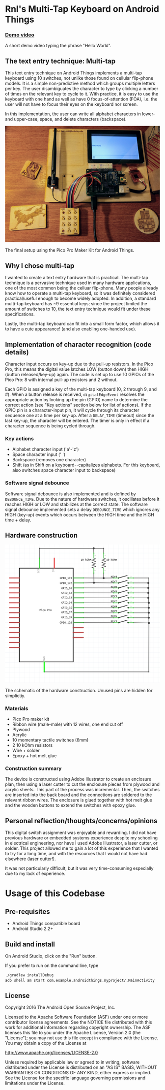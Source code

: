 # Rnl's Multi-Tap Keyboard on Android Things 

### [Demo video](https://www.youtube.com/watch?v=AmGAt845jz4)

A short demo video typing the phrase "Hello World".

## The text entry technique: Multi-tap

This text entry technique on Android Things implements a multi-tap keyboard using 
10 switches, not unlike those found on cellular flip-phone models. 
It is a simple non-predictive method which groups multiple letters per key. 
The user disambiguates the character to type by clicking a number of times on 
the relevant key to cycle to it. 
With practice, it is easy to use the keyboard with one hand as well as have 0 
focus-of-attention (FOA), i.e. the user will not have to focus their eyes on 
the keyboard nor screen.

In this implementation, the user can write all alphabet characters in lower- and 
upper-case, space, and delete characters (backspace).

![](https://raw.githubusercontent.com/idd-fall17/hw2-rnlee0054/master/docs/294-084-2-img0.jpg)

The final setup using the Pico Pro Maker Kit for Android Things.


## Why I chose multi-tap

I wanted to create a text entry hardware that is practical. 
The multi-tap technique is a pervasive technique used in many hardware 
applications, one of the most common being the celluar flip-phone. 
Many people already know how to operate a 
multi-tap keyboard, so it was definitely considered practical/useful enough 
to become widely adopted. 
In addition, a standard multi-tap keyboard has ~9 essential keys; since the 
project limited the amount of switches to 10, the text entry technique would 
fit under these specifications. 

Lastly, the multi-tap keyboard can fit into a small form factor, which allows 
it to have a cute appearance! (and also enabling one-handed use). 

## Implementation of character recognition (code details)

Character input occurs on key-up due to the pull-up resistors. 
In the Pico Pro, this means the digital value latches LOW (button down) then 
HIGH (button released/key-up) again. 
The code is set up to use 10 GPIOs of the Pico Pro: 8 with internal pull-up 
resistors and 2 without. 

Each GPIO is assigned a key of the multi-tap keyboard (0, 2 through 9, and #). 
When a button release is received, `digitalEdgeEvent` resolves the appropriate 
action by looking up the pin (GPIO) name to determine the correct action (see 
"Key actions" section below for list of actions). 
If the GPIO pin is a character-input pin, it will cycle through its character 
sequence one at a time per key-up. 
After a `DELAY_TIME` (timeout) since the last key-up, the character will be 
entered. The timer is only in effect if a character sequence is being cycled 
through.

### Key actions

- Alphabet character input ('a'-'z')
- Space character input (' ')
- Backspace (removes one character)
- Shift (as in Shift on a keyboard--capitalizes alphabets. For this keyboard,
also switches space character input to backspace)

### Software signal debounce

Software signal debounce is also implemented and is defined by `DEBOUNCE_TIME`. 
Due to the nature of hardware switches, it oscillates before it reaches HIGH 
or LOW and stabilizes at the correct state. The software signal debounce 
implemented sets a delay `DEBOUNCE_TIME` which ignores any HIGH (key-up) events 
which occurs between the HIGH time and the HIGH time + delay.

## Hardware construction

![](https://raw.githubusercontent.com/idd-fall17/hw2-rnlee0054/master/docs/294-084-2-schematic.png)

The schematic of the hardware construction. Unused pins are hidden for simplictiy.

### Materials

- Pico Pro maker kit
- Ribbon wire (male-male) with 12 wires, one end cut off
- Plywood
- Acrylic
- 10 momentary tactile switches (6mm)
- 2 10 kOhm resistors
- Wire + solder
- Epoxy + hot melt glue

### Construction summary

The device is constructed using Adobe Illustrator to create an enclosure plan, 
then using a laser cutter to cut the enclosure pieces 
from plywood and acrylic sheets.
This part of the process was incremental.
Then, the switches are inserted into the back board and the connections are 
soldered to the relevant ribbon wires.
The enclosure is glued together with hot melt glue and the wooden buttons to 
extend the switches with epoxy glue.

## Personal reflection/thoughts/concerns/opinions

This digital switch assignment was enjoyable and rewarding. I did not have 
previous hardware or embedded systems experience despite my schooling in 
electrical engineering, nor have I used Adobe Illustrator, a laser cutter, 
or solder. This project allowed me to gain a lot of this experience that I 
wanted to try for a long time, and with the resources that I would not have 
had elsewhere (laser cutter!).

It was not particularly difficult, but it was very time-consuming especially 
due to my lack of experience.

# Usage of this Codebase

## Pre-requisites

- Android Things compatible board
- Android Studio 2.2+


## Build and install

On Android Studio, click on the "Run" button.

If you prefer to run on the command line, type

```bash
./gradlew installDebug
adb shell am start com.example.androidthings.myproject/.MainActivity
```

## License

Copyright 2016 The Android Open Source Project, Inc.

Licensed to the Apache Software Foundation (ASF) under one or more contributor
license agreements.  See the NOTICE file distributed with this work for
additional information regarding copyright ownership.  The ASF licenses this
file to you under the Apache License, Version 2.0 (the "License"); you may not
use this file except in compliance with the License.  You may obtain a copy of
the License at

  http://www.apache.org/licenses/LICENSE-2.0

Unless required by applicable law or agreed to in writing, software
distributed under the License is distributed on an "AS IS" BASIS, WITHOUT
WARRANTIES OR CONDITIONS OF ANY KIND, either express or implied.  See the
License for the specific language governing permissions and limitations under
the License.
